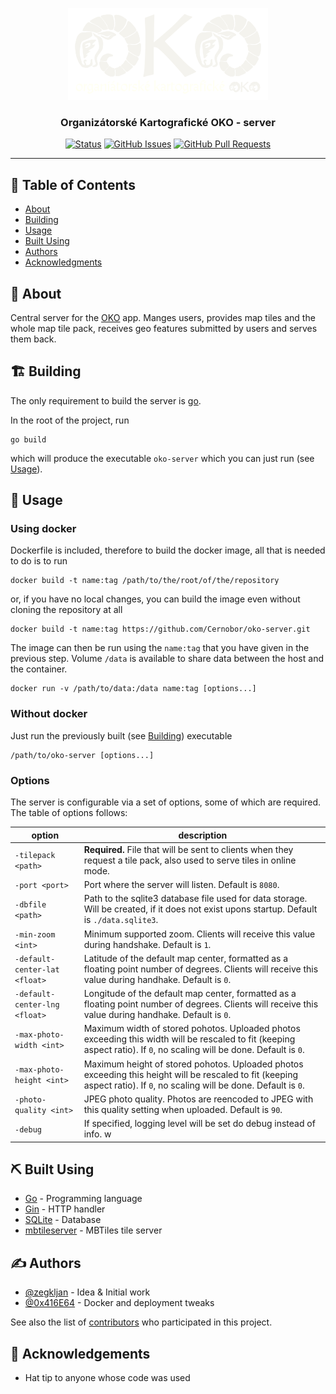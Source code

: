 <p align="center">
  <a href="" rel="noopener">
  <img src="https://raw.githubusercontent.com/Cernobor/oko-app/master/assets/splash.png" alt="Project logo" style="background: #153d24;"></a>
</p>

<h3 align="center">Organizátorské Kartografické OKO - server</h3>

<div align="center">

[![Status](https://img.shields.io/badge/status-active-success.svg)]()
[![GitHub Issues](https://img.shields.io/github/issues/Cernobor/oko-server.svg)](https://github.com/Cernobor/oko-server/issues)
[![GitHub Pull Requests](https://img.shields.io/github/issues-pr/Cernobor/oko-server.svg)](https://github.com/Cernobor/oko-server/pulls)
<!-- [![License](https://img.shields.io/badge/license-MIT-blue.svg)](/LICENSE) -->

</div>

---

## 📝 Table of Contents

- [About](#about)
- [Building](#building)
- [Usage](#usage)
- [Built Using](#built_using)
- [Authors](#authors)
- [Acknowledgments](#acknowledgement)

## 🧐 About <a name = "about"></a>

Central server for the [OKO](https://github.com/Cernobor/oko-app) app.
Manges users, provides map tiles and the whole map tile pack, receives geo features submitted by users and serves them back.

## 🏗 Building <a name = "building"></a>

The only requirement to build the server is [go](https://go.dev).

In the root of the project, run

```
go build
```

which will produce the executable ``oko-server`` which you can just run (see [Usage](#usage)).

## 🎈 Usage <a name="usage"></a>

### Using docker

Dockerfile is included, therefore to build the docker image, all that is needed to do is to run

```
docker build -t name:tag /path/to/the/root/of/the/repository
```
or, if you have no local changes, you can build the image even without cloning the repository at all
```
docker build -t name:tag https://github.com/Cernobor/oko-server.git
```

The image can then be run using the ``name:tag`` that you have given in the previous step.
Volume ``/data`` is available to share data between the host and the container.

```
docker run -v /path/to/data:/data name:tag [options...]
```

### Without docker

Just run the previously built (see [Building](#building)) executable
```
/path/to/oko-server [options...]
```

### Options

The server is configurable via a set of options, some of which are required.
The table of options follows:

| option | description |
| ------ | ----------- |
| ``-tilepack <path>`` | **Required.** File that will be sent to clients when they request a tile pack, also used to serve tiles in online mode. |
| ``-port <port>`` | Port where the server will listen. Default is ``8080``. |
| ``-dbfile <path>`` | Path to the sqlite3 database file used for data storage. Will be created, if it does not exist upons startup. Default is ``./data.sqlite3``. |
| ``-min-zoom <int>`` | Minimum supported zoom. Clients will receive this value during handshake. Default is ``1``. |
| ``-default-center-lat <float>`` | Latitude of the default map center, formatted as a floating point number of degrees. Clients will receive this value during handhake. Default is ``0``. |
| ``-default-center-lng <float>`` | Longitude of the default map center, formatted as a floating point number of degrees. Clients will receive this value during handhake. Default is ``0``. |
| ``-max-photo-width <int>`` | Maximum width of stored pohotos. Uploaded photos exceeding this width will be rescaled to fit (keeping aspect ratio). If ``0``, no scaling will be done. Default is ``0``. |
| ``-max-photo-height <int>`` | Maximum height of stored pohotos. Uploaded photos exceeding this height will be rescaled to fit (keeping aspect ratio). If ``0``, no scaling will be done. Default is ``0``. |
| ``-photo-quality <int>`` | JPEG photo quality. Photos are reencoded to JPEG with this quality setting when uploaded. Default is ``90``. |
| ``-debug`` | If specified, logging level will be set do debug instead of info. w

## ⛏️ Built Using <a name = "built_using"></a>

- [Go](https://go.dev/) - Programming language
- [Gin](https://gin-gonic.com/) - HTTP handler
- [SQLite](https://www.sqlite.org/) - Database
- [mbtileserver](https://github.com/consbio/mbtileserver) - MBTiles tile server

## ✍️ Authors <a name = "authors"></a>

- [@zegkljan](https://github.com/zegkljan) - Idea & Initial work
- [@0x416E64](https://github.com/0x416E64) - Docker and deployment tweaks

See also the list of [contributors](https://github.com/Cernobor/oko-server/contributors) who participated in this project.

## 🎉 Acknowledgements <a name = "acknowledgement"></a>

- Hat tip to anyone whose code was used
